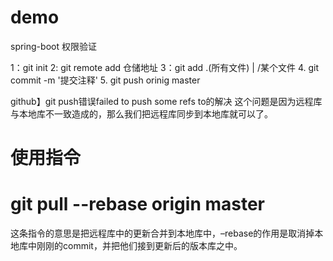 # demo

spring-boot 权限验证

  1：git init
  2: git remote add 仓储地址
  3：git add .(所有文件) | /某个文件
  4. git commit  -m '提交注释'
  5. git push orinig master
  
  
  
 github】git push错误failed to push some refs to的解决
 这个问题是因为远程库与本地库不一致造成的，那么我们把远程库同步到本地库就可以了。
 # 使用指令
 
# git pull --rebase origin master

 这条指令的意思是把远程库中的更新合并到本地库中，–rebase的作用是取消掉本地库中刚刚的commit，并把他们接到更新后的版本库之中。
